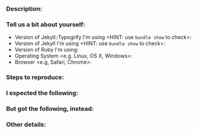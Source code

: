 <!-- Jekyll::Typogrify Issue Ticket -->
<!-- To tackle bugs better, we recommend that you report one issue per ticket --> 

### Description:
<!-- Describe in one or two sentences why you're opening this issue: -->


### Tell us a bit about yourself:
* Version of Jekyll::Typogrify I'm using <HINT: use `bundle show` to check>:
* Version of Jekyll I'm using <HINT: use `bundle show` to check>:
* Version of Ruby I'm using: 
* Operating System <e.g. Linux, OS X, Windows>:
* Browser <e.g, Safari, Chrome>:

### Steps to reproduce:
<!-- List the steps someone else can take to reproduce the conditions you're reporting. -->


### I expected the following:
<!-- After you take those steps, what do you expect to happen? -->


### But got the following, instead:
<!-- After you take those steps, what actually happens, instead? -->


### Other details:
<!-- Anything else you think we should know? Do you have a screenshot? An animated GIF? Can you express the problem using emoji? -->
